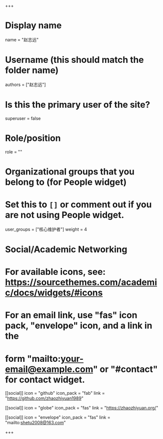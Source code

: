 +++
# Display name
name = "赵志远"

# Username (this should match the folder name)
authors = ["赵志远"]

# Is this the primary user of the site?
superuser = false

# Role/position
role = ""

# Organizational groups that you belong to (for People widget)
#   Set this to `[]` or comment out if you are not using People widget.
user_groups = ["核心维护者"]
weight = 4

# Social/Academic Networking
# For available icons, see: https://sourcethemes.com/academic/docs/widgets/#icons
#   For an email link, use "fas" icon pack, "envelope" icon, and a link in the
#   form "mailto:your-email@example.com" or "#contact" for contact widget.

[[social]]
  icon = "github"
  icon_pack = "fab"
  link = "https://github.com/zhaozhiyuan1989"

[[social]]
  icon = "globe"
  icon_pack = "fas"
  link = "https://zhaozhiyuan.org/"

[[social]]
  icon = "envelope"
  icon_pack = "fas"
  link = "mailto:shetu2008@163.com"

+++
